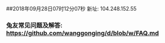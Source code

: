 ##2018年09月28日07时12分07秒 新址: 104.248.152.55
### 兔友常见问题及解答: https://github.com/wanggonging/d/blob/w/FAQ.md
